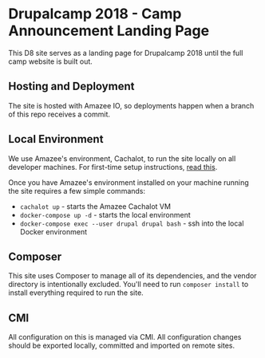 # Drupalcamp 2018 - Camp Announcement Landing Page 

This D8 site serves as a landing page for Drupalcamp 2018 until the full camp website is built out.

## Hosting and Deployment
The site is hosted with Amazee IO, so deployments happen when a branch of this repo receives a commit.

## Local Environment
We use Amazee's environment, Cachalot, to run the site locally on all developer machines. For first-time setup instructions, [read this](https://stories.amazee.io/easy-local-drupal-development-on-os-x-a01a343f99e3).

Once you have Amazee's environment installed on your machine running the site requires a few simple commands:

* `cachalot up` - starts the Amazee Cachalot VM
* `docker-compose up -d` - starts the local environment
* `docker-compose exec --user drupal drupal bash` - ssh into the local Docker environment

## Composer

This site uses Composer to manage all of its dependencies, and the vendor directory is intentionally excluded. You'll need to run `composer install` to install everything required to run the site.

## CMI

All configuration on this is managed via CMI. All configuration changes should be exported locally, committed and imported on remote sites.